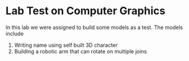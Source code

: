 # Lab Test on Computer Graphics

In this lab we were assigned to build some models as a test.
The models include

1. Writing name using self built 3D character
2. Building a robotic arm that can rotate on multiple joins

